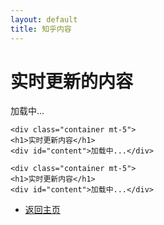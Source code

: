 ```yaml
---
layout: default
title: 知乎内容
---
```



<link href="https://cdn.jsdelivr.net/npm/bootstrap@5.3.0/dist/css/bootstrap.min.css" rel="stylesheet">
  <div class="container mt-5">
    <h1>实时更新的内容</h1>
    <p id="dynamic-content">加载中...</p>
  </div>

  <script>
    async function fetchContent() {
      try {
        const response = await fetch('https://api.example.com/data');
        const data = await response.json();
        document.getElementById('dynamic-content').textContent = data.content;
      } catch (error) {
        console.error('Error fetching content:', error);
        document.getElementById('dynamic-content').textContent = '加载失败';
      }
    }

    // 初次加载时调用
    fetchContent();

    // 设置定时器，每10秒更新一次内容
    setInterval(fetchContent, 10000);
  </script>
  <script src="https://cdn.jsdelivr.net/npm/bootstrap@5.3.0/dist/js/bootstrap.bundle.min.js"></script>

    <div class="container mt-5">
    <h1>实时更新内容</h1>
    <div id="content">加载中...</div>

  <script>
    async function fetchContent() {
      try {
        const response = await fetch('http://localhost:3000/fetch-zhihu');
        const data = await response.text();
        const parser = new DOMParser();
        const doc = parser.parseFromString(data, 'text/html');
        const content = doc.querySelector('#root > div > main > div > article > div:nth-child(1) > div > div > div').innerText;
        document.getElementById('content').innerText = content;
      } catch (error) {
        document.getElementById('content').innerText = '无法获取内容';
      }
    }

    fetchContent();
    setInterval(fetchContent, 60000); // 每分钟刷新一次
  </script>

    <div class="container mt-5">
    <h1>实时更新内容</h1>
    <div id="content">加载中...</div>

  <script>
    async function fetchRSS() {
      try {
        const response = await fetch('https://zhuanlan.zhihu.com/rss');
        const data = await response.text();
        const parser = new DOMParser();
        const doc = parser.parseFromString(data, 'application/xml');
        const items = doc.querySelectorAll('item');
        let content = '';
        items.forEach(item => {
          const title = item.querySelector('title').textContent;
          const description = item.querySelector('description').textContent;
          content += `<h2>${title}</h2><p>${description}</p>`;
        });
        document.getElementById('content').innerHTML = content;
      } catch (error) {
        document.getElementById('content').innerText = '无法获取内容';
      }
    }

    fetchRSS();
    setInterval(fetchRSS, 60000); // 每分钟刷新一次
  </script>


  


- [返回主页](index.md)
